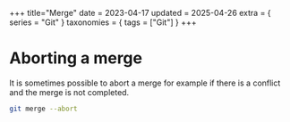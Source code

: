 +++
title="Merge"
date = 2023-04-17
updated = 2025-04-26
extra = { series = "Git" }
taxonomies = { tags = ["Git"] }
+++

# Aborting a merge

It is sometimes possible to abort a merge for example if there is a conflict and the merge is not completed.

```sh
git merge --abort
```
